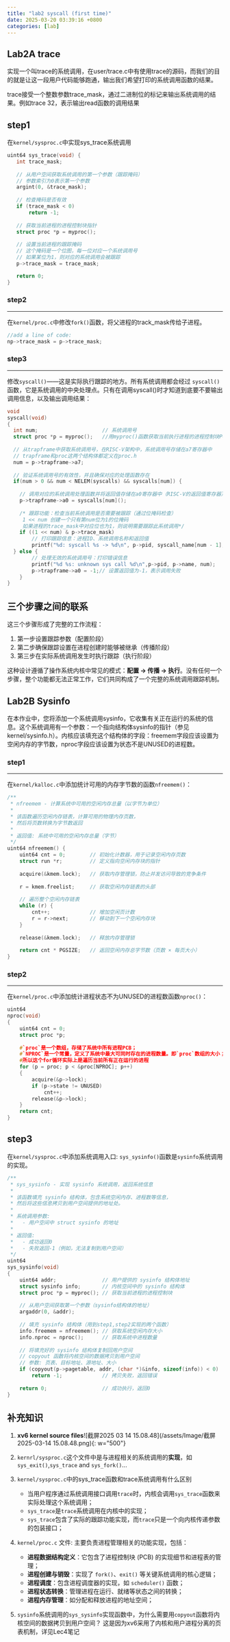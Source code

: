 ```yaml
---
title: "lab2 syscall (first time)"
date: 2025-03-20 03:39:16 +0800
categories: [lab]
---
```


## Lab2A trace

实现一个叫trace的系统调用，在user/trace.c中有使用trace的源码，而我们的目的就是让这一段用户代码能够跑通，输出我们希望打印的系统调用函数的结果。

trace接受一个整数参数trace_mask，通过二进制位的标记来输出系统调用的结果。例如trace 32，表示输出read函数的调用结果

step1
---
在`kernel/sysproc.c`中实现sys_trace系统调用

```c
uint64 sys_trace(void) {
   int trace_mask;
   
   // 从用户空间获取系统调用的第一个参数（跟踪掩码）
   // 参数索引为0表示第一个参数
   argint(0, &trace_mask);
   
   // 检查掩码是否有效
   if (trace_mask < 0)
       return -1;
   
   // 获取当前进程的进程控制块指针
   struct proc *p = myproc();
   
   // 设置当前进程的跟踪掩码
   // 这个掩码是一个位图，每一位对应一个系统调用号
   // 如果某位为1，则对应的系统调用会被跟踪
   p->trace_mask = trace_mask;

   return 0;
}
```

### step2
---
在`kernel/proc.c`中修改`fork()`函数，将父进程的track_mask传给子进程。
```c
//add a line of code:
np->trace_mask = p->trace_mask;
```

### step3
---
修改`syscall()`——这是实际执行跟踪的地方。所有系统调用都会经过 `syscall()` 函数，它是系统调用的中央处理点。只有在调用syscall()时才知道到底要不要输出调用信息，以及输出调用结果：

```c
void
syscall(void)
{
  int num;                     // 系统调用号
  struct proc *p = myproc();   //用myproc()函数获取当前执行进程的进程控制块PCB
  
  // 从trapframe中获取系统调用号，在RISC-V架构中，系统调用号存储在a7寄存器中
  // trapframe和proc这两个结构体都定义在proc.h
  num = p->trapframe->a7;
  
  // 验证系统调用号的有效性，并且确保对应的处理函数存在
  if(num > 0 && num < NELEM(syscalls) && syscalls[num]) {
    
    // 调用对应的系统调用处理函数并将返回值存储在a0寄存器中（RISC-V的返回值寄存器）
    p->trapframe->a0 = syscalls[num]();
    
    /* 跟踪功能：检查当前系统调用是否需要被跟踪（通过位掩码检查）
     1 << num 创建一个只有第num位为1的位掩码
     如果进程的trace_mask中对应位也为1，则说明需要跟踪此系统调用*/
    if ((1 << num) & p->trace_mask)
        // 打印跟踪信息：进程ID、系统调用名称和返回值
        printf("%d: syscall %s -> %d\n", p->pid, syscall_name[num - 1], p->trapframe->a0);
  } else {
	    // 处理无效的系统调用号：打印错误信息
	    printf("%d %s: unknown sys call %d\n",p->pid, p->name, num);
	    p->trapframe->a0 = -1;// 设置返回值为-1，表示调用失败
	}
}
```

三个步骤之间的联系
---
这三个步骤形成了完整的工作流程：

1. 第一步设置跟踪参数（配置阶段）
2. 第二步确保跟踪设置在进程创建时能够被继承（传播阶段）
3. 第三步在实际系统调用发生时执行跟踪（执行阶段）

这种设计遵循了操作系统内核中常见的模式：**配置 -> 传播 -> 执行**。没有任何一个步骤，整个功能都无法正常工作，它们共同构成了一个完整的系统调用跟踪机制。

## Lab2B Sysinfo

在本作业中，您将添加一个系统调用sysinfo，它收集有关正在运行的系统的信息。这个系统调用有一个参数：一个指向结构体sysinfo的指针（参见kernel/sysinfo.h）。内核应该填充这个结构体的字段：freemem字段应该设置为空闲内存的字节数，nproc字段应该设置为状态不是UNUSED的进程数。

### step1
---
在`kernel/kalloc.c`中添加统计可用的内存字节数的函数`nfreemem()`：

```c
/**
 * nfreemem - 计算系统中可用的空闲内存总量（以字节为单位）
 *
 * 该函数遍历空闲内存链表，计算可用的物理内存页数，
 * 然后将页数转换为字节数返回
 *
 * 返回值: 系统中可用的空闲内存总量（字节）
 */
uint64 nfreemem() {
    uint64 cnt = 0;        // 初始化计数器，用于记录空闲内存页数
    struct run *r;         // 定义指向空闲内存块的指针
    
    acquire(&kmem.lock);   // 获取内存管理锁，防止并发访问导致的竞争条件
    
    r = kmem.freelist;     // 获取空闲内存链表的头部
    
    // 遍历整个空闲内存链表
    while (r) {
        cnt++;             // 增加空闲页计数
        r = r->next;       // 移动到下一个空闲内存块
    }
    
    release(&kmem.lock);   // 释放内存管理锁
    
    return cnt * PGSIZE;   // 返回空闲内存总字节数（页数 × 每页大小）
}
```

### step2
---
在`kernel/proc.c`中添加统计进程状态不为UNUSED的进程数函数`nproc()`：

```c
uint64
nproc(void)
{
    uint64 cnt = 0;
    struct proc *p;
	
	#`proc`是一个数组，存储了系统中所有进程PCB；
	#`NPROC`是一个常量，定义了系统中最大可同时存在的进程数量。即`proc`数组的大小；
	#所以这个for循环实际上是遍历当前所有正在运行的进程
    for (p = proc; p < &proc[NPROC]; p++)
    {
        acquire(&p->lock);
        if (p->state != UNUSED)
            cnt++;
        release(&p->lock);
    }
    return cnt;
}
```

step3
---
在`kernel/sysproc.c`中添加系统调用入口: `sys_sysinfo()`函数是`sysinfo`系统调用的实现。

```c
/**
 * sys_sysinfo - 实现 sysinfo 系统调用，返回系统信息
 *
 * 该函数填充 sysinfo 结构体，包含系统空闲内存、进程数等信息，
 * 然后将这些信息拷贝到用户空间提供的地址处。
 *
 * 系统调用参数:
 *   - 用户空间中 struct sysinfo 的地址
 * 
 * 返回值:
 *   - 成功返回0
 *   - 失败返回-1（例如，无法复制到用户空间）
 */
uint64
sys_sysinfo(void)
{
    uint64 addr;               // 用户提供的 sysinfo 结构体地址
    struct sysinfo info;       // 内核空间中的 sysinfo 结构体
    struct proc *p = myproc(); // 获取当前进程的进程控制块
    
    // 从用户空间获取第一个参数（sysinfo结构体的地址）
    argaddr(0, &addr);
    
    // 填充 sysinfo 结构体（用到step1,step2实现的两个函数）
    info.freemem = nfreemem(); // 获取系统空闲内存大小
    info.nproc = nproc();      // 获取系统中进程数量
    
    // 将填充好的 sysinfo 结构体复制回用户空间
    // copyout 函数将内核空间的数据拷贝到用户空间
    // 参数: 页表、目标地址、源地址、大小
    if (copyout(p->pagetable, addr, (char *)&info, sizeof(info)) < 0)
        return -1;             // 拷贝失败，返回错误
        
    return 0;                  // 成功执行，返回0
}
```


补充知识
---
1. **xv6 kernel source files**![截屏2025 03 14 15.08.48](/assets/Image/截屏2025-03-14 15.08.48.png){: w="500"}
2. `kernrl/sysproc.c`这个文件中是与进程相关的系统调用的**实现**，如`sys_exit()`,`sys_trace` and `sys_fork()`...

3. `kernel/sysproc.c`中的sys_trace函数和trace系统调用有什么区别
	- 当用户程序通过系统调用接口调用`trace`时，内核会调用`sys_trace`函数来实际处理这个系统调用；
	- `sys_trace`是`trace`系统调用在内核中的实现；
	- `sys_trace`包含了实际的跟踪功能实现，而`trace`只是一个向内核传递参数的包装接口；

4. `kernel/proc.c` 文件:  主要负责进程管理相关的功能实现，包括：
	-  **进程数据结构定义**：它包含了进程控制块 (PCB) 的实现细节和进程表的管理；
	-  **进程创建与销毁**：实现了 `fork()`、`exit()` 等关键系统调用的核心逻辑；
	-  **进程调度**：包含进程调度器的实现，如 `scheduler()` 函数；
	-  **进程状态转换**：管理进程在运行、就绪等状态之间的转换；
	-  **进程内存管理**：如分配和释放进程的地址空间；

5. `sysinfo`系统调用的`sys_sysinfo`实现函数中，为什么需要用`copyout`函数将内核空间的数据拷贝到用户空间？
	这是因为xv6采用了内核和用户进程分离的页表机制，详见Lec4笔记